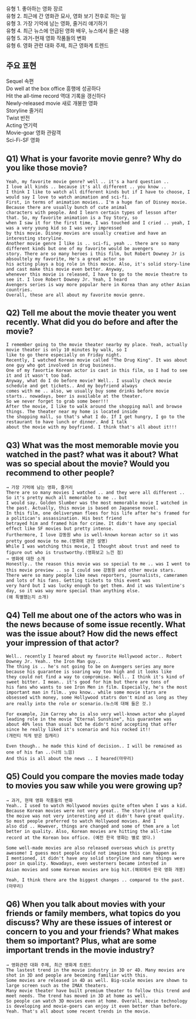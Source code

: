 유형 1. 좋아하는 영화 장르  
유형 2. 최근에 간 영화관 묘사, 영화 보기 전후로 하는 일  
유형 3. 가장 기억에 남는 영화, 줄거리 얘기하기  
유형 4. 최근 뉴스에 언급된 영화 배우, 뉴스에서 들은 내용  
유형 5. 과거-현재 영화 작품들의 변화  
유형 6. 영화 관련 대화 주제, 최근 영화계 트렌드 
## 주요 표현
Sequel 속편  
Do well at the box office 흥행에 성공하다  
Hit the all-time record 역대 기록을 갱신하다  
Newly-released movie 새로 개봉한 영화  
Storyline 줄거리  
Twist 반전  
Acting 연기력  
Movie-goar 영화 관람객  
Sci-Fi-SF 영화  
## Q1) What is your favorite movie genre? Why do you like those movie?
```
Yeah, my favorite movie genre? well .. it's a hard question ..
I love all kinds .. because it's all different .. you know ..
I think I like to watch all different kinds but if I have to choose, I would say I love to watch animation and sci-fi.  
First, in terms of animation movies.. I'm a huge fan of Disney movie. Because there are usually bunch of cute animal  
characters with people. And I learn certain types of lesson after that. So, my favorite animation is a Toy Story, so  
when I saw it for the first time, I was touched and I cried .. yeah, I was a very young kid so I was very impressed  
by this movie. Disney movies are usually creative and have an interesting storyline.  
Another movie genre I like is .. sci-fi, yeah .. there are so many different kinds but one of my favorite would be avengers  
story. There are so many heroes i this film, but Robert Downey Jr is absoultely my favorite, He's a great actor so  
his acting plays a big role in this movie. Also, it's solid story-line and cast make this movie even better. Anyway,  
whenever this movie is released, I have to go to the movie theatre to see it. I love Robert Downey Jr. Yeah, I heard  
Avengers series is way more popular here in Korea than any other Asian countries.  
Overall, these are all about my favorite movie genre.  
```
## Q2) Tell me about the movie theater you went recently. What did you do before and after the movie?
```
I remember going to the movie theater nearby my place. Yeah, actually movie theater is only 10 minutes by walk, so I  
like to go there especially on Friday night.  
Recently, I watched Korean movie called "The Drug King". It was about one guy who got involved in drug business.  
One of my favortie Korean actor is cast in this film, so I had to see it and it wasn't too bad.  
Anyway, what do I do before movie? Well.. I usually check movie schedule and get tickets.. And my boyfriend always  
comes with me .. also, we usually buy some drinks before movie starts.. nowadays, beer is available at the theater.  
So we never forget to grab some beer!!!  
After the movie, I like to walk around the shopping mall and browse things. The theater near my home is located inside  
the shopping mall, so that's what I do. If I get hungry, I go to the restaurant to have lunch or dinner. And I talk  
about the movie with my boyfriend. I think that's all about it!!! 
``` 
## Q3) What was the most memorable movie you watched in the past? what was it about? What was so special about the movie? Would you recommend to other people?
```
→ 가장 기억에 남는 영화, 줄거리  
There are so many movies I watched .. and they were all different .. So it's pretty much all memorable to me .. but  
I would say. Golden Slumber was the most memorable movie I watched in the past. Actually, this movie is based on Japanese novel.  
In this film, one deliveryman flees for his life after he's framed for a politican's assassination. His best friend  
betrayed him and framed him for crime. It didn't have any special effect like SF movies but pretty intense.  
Furthermore, I love 강동원 who is well-known korean actor so it was pretty good movie to me.(영화에 관한 설명)  
While I was watching this movie, I thought about trust and need to figure out who is trustworthy.(영화보고 느낀 점)  
→ 영화에 대한 소개  
Honestly.. the reason this movie was so special to me .. was I went to this movie preview .. so I could see 강동원 and other movie stars.  
There were so many people like news reporters, journalists, cameramen and lots of his fans. Getting tickets to this event was  
very hard but I was lucky enough to get them. And it was Valentine's day, so it was way more special than anything else.  
(왜 특별했는지 소개)
```
## Q4) Tell me about one of the actors who was in the news because of some issue recently. What was the issue about? How did the news effect your impression of that actor?
```
Well.. recently I heared about my favorite Hollywood actor.. Robert Downey Jr. Yeah.. the Iron Man guy..
The thing is .. he's not going to be on Avengers series any more because his guarantee is soaring way too high and it looks like  
they could not find a way to compromise. Well.. I think it's kind of sweet bitter. I mean.. it's good for him but there are tons of  
his fans who wants to see Iron Men in film. Especially, he's the most important man in film.. you know.. while some movie stars are  
obsessed with money, some Hollywood statrs don't mind as long as they are really into the role or scenario.(뉴스에 대해 들은 것.)  

For example, Jim Carrey who is also very well-known actor who played leading role in the movie "Eternal Sunshine", his guarantee was  
about 40% less than usual but he didn't mind accepting that offer since he really liked it's scenario and his rocked it!!  
(개런티 적게 받은 짐캐리)  

Even though.. he made this kind of decision.. I will be remained as one of his fan ..(나의 느낌)  
And this is all about the news .. I heared(마무리)  
```
## Q5) Could you compare the movies made today to movies you saw while you were growing up?
```
→ 과거, 현재 영화 작품들의 변화  
Yeah.. I used to watch Hollywood movies quite often when I was a kid. Because Korean movies were not very great.. The storyline of  
the moive was not very interesting and it didn't have great quality. So most people preferred to watch Hollywood movies. And I  
also did .. However, things are changed and some of them are a lot better in quality. Also, Korean movies are hitting the all-time 
record at the Korean box office. (예전 한국 영화는 별로 였다.)  

Some well-made movies are also released overseas which is pretty awesome! I guess most people could not imagine this can happen as  
I mentioned, it didn't have any solid storyline and many things were poor in quality. Nowadays, even westerners became intested in  
Asian movies and some Korean movies are big hit.(해외에서 한국 영화 개봉)  

Yeah, I think there are the biggest changes .. compared to the past.(마무리)  
```
## Q6) When you talk about movies with your friends or family members, what topics do you discuss? Why are these issues of interest or concern to you and your friends? What makes them so important? Plus, what are some important trends in the movie industry?
```
→ 영화관련 대화 주제, 최근 영화계 트렌드  
The lastest trend in the movie industry in 3D or 4D. Many movies are shot in 3D and people are becoming familiar with this.  
Some movies are released in 4D as well. Big-scale movies are shown to large screen such as the IMAX theaters.  
Many movie theater have built premium theater to follow this trend and meet needs. The trend has moved in 3D at home as well.  
So people can watch 3D movies even at home. Overall, movie technology is developing and movie-goers can enjoy it even better than before.  
Yeah. That's all about some recent trends in the movie.
```
